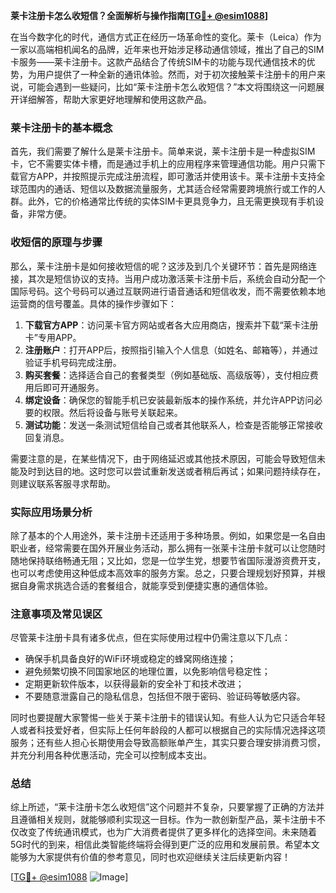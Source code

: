 **莱卡注册卡怎么收短信？全面解析与操作指南[[TG💪+ @esim1088](https://t.me/s/esim1088)]**

在当今数字化的时代，通信方式正在经历一场革命性的变化。莱卡（Leica）作为一家以高端相机闻名的品牌，近年来也开始涉足移动通信领域，推出了自己的SIM卡服务——莱卡注册卡。这款产品结合了传统SIM卡的功能与现代通信技术的优势，为用户提供了一种全新的通讯体验。然而，对于初次接触莱卡注册卡的用户来说，可能会遇到一些疑问，比如“莱卡注册卡怎么收短信？”本文将围绕这一问题展开详细解答，帮助大家更好地理解和使用这款产品。

### 莱卡注册卡的基本概念

首先，我们需要了解什么是莱卡注册卡。简单来说，莱卡注册卡是一种虚拟SIM卡，它不需要实体卡槽，而是通过手机上的应用程序来管理通信功能。用户只需下载官方APP，并按照提示完成注册流程，即可激活并使用该卡。莱卡注册卡支持全球范围内的通话、短信以及数据流量服务，尤其适合经常需要跨境旅行或工作的人群。此外，它的价格通常比传统的实体SIM卡更具竞争力，且无需更换现有手机设备，非常方便。

### 收短信的原理与步骤

那么，莱卡注册卡是如何接收短信的呢？这涉及到几个关键环节：首先是网络连接，其次是短信协议的支持。当用户成功激活莱卡注册卡后，系统会自动分配一个国际号码。这个号码可以通过互联网进行语音通话和短信收发，而不需要依赖本地运营商的信号覆盖。具体的操作步骤如下：

1. **下载官方APP**：访问莱卡官方网站或者各大应用商店，搜索并下载“莱卡注册卡”专用APP。
2. **注册账户**：打开APP后，按照指引输入个人信息（如姓名、邮箱等），并通过验证手机号码完成注册。
3. **购买套餐**：选择适合自己的套餐类型（例如基础版、高级版等），支付相应费用后即可开通服务。
4. **绑定设备**：确保您的智能手机已安装最新版本的操作系统，并允许APP访问必要的权限。然后将设备与账号关联起来。
5. **测试功能**：发送一条测试短信给自己或者其他联系人，检查是否能够正常接收回复消息。

需要注意的是，在某些情况下，由于网络延迟或其他技术原因，可能会导致短信未能及时到达目的地。这时您可以尝试重新发送或者稍后再试；如果问题持续存在，则建议联系客服寻求帮助。

### 实际应用场景分析

除了基本的个人用途外，莱卡注册卡还适用于多种场景。例如，如果您是一名自由职业者，经常需要在国外开展业务活动，那么拥有一张莱卡注册卡就可以让您随时随地保持联络畅通无阻；又比如，您是一位学生党，想要节省国际漫游资费开支，也可以考虑使用这种低成本高效率的服务方案。总之，只要合理规划好预算，并根据自身需求挑选合适的套餐组合，就能享受到便捷实惠的通信体验。

### 注意事项及常见误区

尽管莱卡注册卡具有诸多优点，但在实际使用过程中仍需注意以下几点：
- 确保手机具备良好的WiFi环境或稳定的蜂窝网络连接；
- 避免频繁切换不同国家地区的地理位置，以免影响信号稳定性；
- 定期更新软件版本，以获得最新的安全补丁和技术改进；
- 不要随意泄露自己的隐私信息，包括但不限于密码、验证码等敏感内容。

同时也要提醒大家警惕一些关于莱卡注册卡的错误认知。有些人认为它只适合年轻人或者科技爱好者，但实际上任何年龄段的人都可以根据自己的实际情况选择这项服务；还有些人担心长期使用会导致高额账单产生，其实只要合理安排消费习惯，并充分利用各种优惠活动，完全可以控制成本支出。

### 总结

综上所述，“莱卡注册卡怎么收短信”这个问题并不复杂，只要掌握了正确的方法并且遵循相关规则，就能够顺利实现这一目标。作为一款创新型产品，莱卡注册卡不仅改变了传统通讯模式，也为广大消费者提供了更多样化的选择空间。未来随着5G时代的到来，相信此类智能终端将会得到更广泛的应用和发展前景。希望本文能够为大家提供有价值的参考意见，同时也欢迎继续关注后续更新内容！

[[TG💪+ @esim1088](https://t.me/s/esim1088) ![Image](https://i.postimg.cc/4NQfJmqS/Snipaste-2025-05-13-00-14-12.png)]